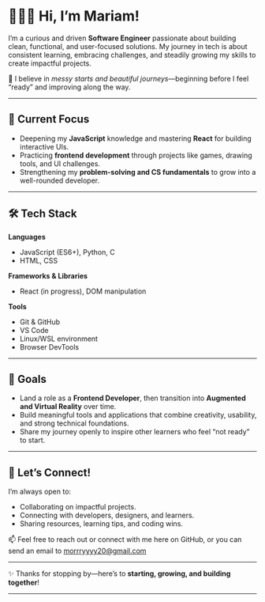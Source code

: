 # 👩🏽‍💻 Hi, I’m Mariam!

I’m a curious and driven **Software Engineer** passionate about building clean, functional, and user-focused solutions. My journey in tech is about consistent learning, embracing challenges, and steadily growing my skills to create impactful projects.

🌱 I believe in *messy starts and beautiful journeys*—beginning before I feel “ready” and improving along the way.

---

## 🔭 Current Focus

* Deepening my **JavaScript** knowledge and mastering **React** for building interactive UIs.
* Practicing **frontend development** through projects like games, drawing tools, and UI challenges.
* Strengthening my **problem-solving and CS fundamentals** to grow into a well-rounded developer.

---

## 🛠️ Tech Stack

**Languages**

* JavaScript (ES6+), Python, C
* HTML, CSS

**Frameworks & Libraries**

* React (in progress), DOM manipulation

**Tools**

* Git & GitHub
* VS Code
* Linux/WSL environment
* Browser DevTools

---

## 🎯 Goals

* Land a role as a **Frontend Developer**, then transition into **Augmented and Virtual Reality** over time.
* Build meaningful tools and applications that combine creativity, usability, and strong technical foundations.
* Share my journey openly to inspire other learners who feel “not ready” to start.

---

## 🤝 Let’s Connect!

I’m always open to:

* Collaborating on  impactful projects.
* Connecting with developers, designers, and learners.
* Sharing resources, learning tips, and coding wins.

📫 Feel free to reach out or connect with me here on GitHub, or you can send an email to morrryyyy20@gmail.com

---

✨ Thanks for stopping by—here’s to **starting, growing, and building together**!

---


<!---
morrryyyyy/morrryyyyy is a ✨ special ✨ repository because its `README.md` (this file) appears on your GitHub profile.
You can click the Preview link to take a look at your changes.
--->
